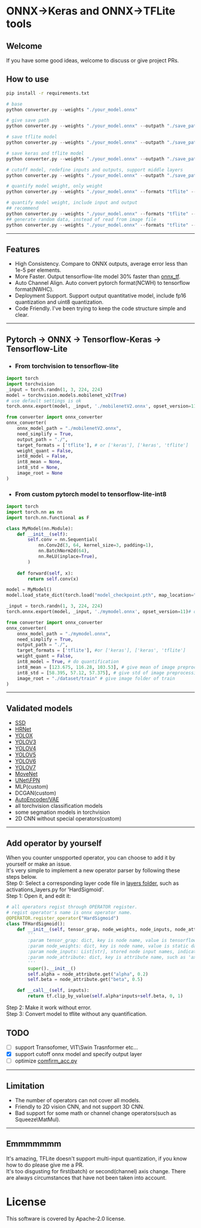 #  ONNX->Keras and ONNX->TFLite tools
## Welcome
If you have some good ideas, welcome to discuss or give project PRs.

## How to use
```cmd
pip install -r requirements.txt
```
```python
# base
python converter.py --weights "./your_model.onnx"

# give save path
python converter.py --weights "./your_model.onnx" --outpath "./save_path"

# save tflite model
python converter.py --weights "./your_model.onnx" --outpath "./save_path" --formats "tflite"

# save keras and tflite model
python converter.py --weights "./your_model.onnx" --outpath "./save_path" --formats "tflite" "keras"

# cutoff model, redefine inputs and outputs, support middle layers
python converter.py --weights "./your_model.onnx" --outpath "./save_path" --formats "tflite" --input-node-names "layer_inputname" --output-node-names "layer_outname1" "layer_outname2"

# quantify model weight, only weight
python converter.py --weights "./your_model.onnx" --formats "tflite" --weigthquant

# quantify model weight, include input and output
## recommend
python converter.py --weights "./your_model.onnx" --formats "tflite" --int8 --imgroot "./dataset_path" --int8mean 0 0 0 --int8std 255 255 255
## generate random data, instead of read from image file
python converter.py --weights "./your_model.onnx" --formats "tflite" --int8
```
---
## Features
- High Consistency. Compare to ONNX outputs, average error less than 1e-5 per elements.
- More Faster. Output tensorflow-lite model 30% faster than [onnx_tf](https://github.com/onnx/onnx-tensorflow).
- Auto Channel Align. Auto convert pytorch format(NCWH) to tensorflow format(NWHC).
- Deployment Support. Support output quantitative model, include fp16 quantization and uint8 quantization.
- Code Friendly. I've been trying to keep the code structure simple and clear.
---

## Pytorch -> ONNX -> Tensorflow-Keras -> Tensorflow-Lite

- ### From torchvision to tensorflow-lite
```python
import torch
import torchvision
_input = torch.randn(1, 3, 224, 224)
model = torchvision.models.mobilenet_v2(True)
# use default settings is ok
torch.onnx.export(model, _input, './mobilenetV2.onnx', opset_version=11)# or opset_version=13

from converter import onnx_converter
onnx_converter(
    onnx_model_path = "./mobilenetV2.onnx",
    need_simplify = True,
    output_path = "./",
    target_formats = ['tflite'], # or ['keras'], ['keras', 'tflite']
    weight_quant = False,
    int8_model = False,
    int8_mean = None,
    int8_std = None,
    image_root = None
)
```
- ### From custom pytorch model to tensorflow-lite-int8
```python
import torch
import torch.nn as nn
import torch.nn.functional as F

class MyModel(nn.Module):
    def __init__(self):
        self.conv = nn.Sequential(
            nn.Conv2d(3, 64, kernel_size=3, padding=1),
            nn.BatchNorm2d(64),
            nn.ReLU(inplace=True),
        )
    
    def forward(self, x):
        return self.conv(x)

model = MyModel()
model.load_state_dict(torch.load("model_checkpoint.pth", map_location="cpu"))

_input = torch.randn(1, 3, 224, 224)
torch.onnx.export(model, _input, './mymodel.onnx', opset_version=11)# or opset_version=13

from converter import onnx_converter
onnx_converter(
    onnx_model_path = "./mymodel.onnx",
    need_simplify = True,
    output_path = "./",
    target_formats = ['tflite'], #or ['keras'], ['keras', 'tflite']
    weight_quant = False,
    int8_model = True, # do quantification
    int8_mean = [123.675, 116.28, 103.53], # give mean of image preprocessing 
    int8_std = [58.395, 57.12, 57.375], # give std of image preprocessing 
    image_root = "./dataset/train" # give image folder of train
)
```
---
## Validated models
- [SSD](https://github.com/qfgaohao/pytorch-ssd)
- [HRNet](HRNet-Facial-Landmark-Detection)
- [YOLOX](https://github.com/Megvii-BaseDetection/YOLOX)
- [YOLOV3](https://github.com/ultralytics/yolov3)
- [YOLOV4](https://github.com/Tianxiaomo/pytorch-YOLOv4)
- [YOLOV5](https://github.com/ultralytics/yolov5)
- [YOLOV6](https://github.com/meituan/YOLOv6)
- [YOLOV7](https://github.com/WongKinYiu/yolov7)
- [MoveNet](https://github.com/fire717/movenet.pytorch)
- [UNet\FPN](https://github.com/bigmb/Unet-Segmentation-Pytorch-Nest-of-Unets)
- MLP(custom)
- DCGAN(custom)
- [AutoEncoder/VAE](https://github.com/AntixK/PyTorch-VAE)
- all torchvision classification models
- some segmation models in torchvision
- 2D CNN without special operators(custom)
---
## Add operator by yourself
When you counter unspported operator, you can choose to add it by yourself or make an issue.<br/>
It's very simple to implement a new operator parser by following these steps below.<br/>
Step 0: Select a corresponding layer code file in [layers folder](./layers/), such as activations_layers.py for 'HardSigmoid'.<br/>
Step 1: Open it, and edit it:
```python
# all operators regist through OPERATOR register.
# regist operator's name is onnx operator name. 
@OPERATOR.register_operator("HardSigmoid")
class TFHardSigmoid():
    def __init__(self, tensor_grap, node_weights, node_inputs, node_attribute, *args, **kwargs) -> None:
        '''
        :param tensor_grap: dict, key is node name, value is tensorflow-keras node output tensor.
        :param node_weights: dict, key is node name, value is static data, such as weight/bias/constant, weight should be transfom by dimension_utils.tensor_NCD_to_NDC_format at most time.
        :param node_inputs: List[str], stored node input names, indicates which nodes the input comes from, tensor_grap and node_weights are possible.
        :param node_attribute: dict, key is attribute name, such as 'axis' or 'perm'. value type is indeterminate, such as List[int] or int or float. notice that type of 'axis' value should be adjusted form NCHW to NHWC by dimension_utils.channel_to_last_dimension or dimension_utils.shape_NCD_to_NDC_format.
        '''
        super().__init__()
        self.alpha = node_attribute.get("alpha", 0.2)
        self.beta = node_attribute.get("beta", 0.5)

    def __call__(self, inputs):
        return tf.clip_by_value(self.alpha*inputs+self.beta, 0, 1)
```
Step 2: Make it work without error.<br/>
Step 3: Convert model to tflite without any quantification.<br/>
## TODO
- [ ] support Transofomer, VIT\Swin Trasnformer etc...
- [x] support cutoff onnx model and specify output layer
- [ ] optimize [comfirm_acc.py](./test/comfirm_acc.py)

---
## Limitation
- The number of operators can not cover all models.
- Friendly to 2D vision CNN, and not support 3D CNN.
- Bad support for some math or channel change operators(such as Squeeze\MatMul).
---

## Emmmmmmm
It's amazing, TFLite doesn't support multi-input quantization, if you know how to do please give me a PR. \
It's too disgusting for first(batch) or second(channel) axis change. There are always circumstances that have not been taken into account.

# License
This software is covered by Apache-2.0 license.
